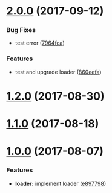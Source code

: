 <a name="2.0.0"></a>
# [2.0.0](https://github.com/motorcyclets/loader/compare/v1.2.0...v2.0.0) (2017-09-12)


### Bug Fixes

* test error ([7964fca](https://github.com/motorcyclets/loader/commit/7964fca))


### Features

* test and upgrade loader ([860eefa](https://github.com/motorcyclets/loader/commit/860eefa))



<a name="1.2.0"></a>
# [1.2.0](https://github.com/motorcyclets/loader/compare/v1.1.0...v1.2.0) (2017-08-30)



<a name="1.1.0"></a>
# [1.1.0](https://github.com/motorcyclets/loader/compare/v1.0.0...v1.1.0) (2017-08-18)



<a name="1.0.0"></a>
# [1.0.0](https://github.com/motorcyclets/loader/compare/e897798...v1.0.0) (2017-08-07)


### Features

* **loader:** implement loader ([e897798](https://github.com/motorcyclets/loader/commit/e897798))



